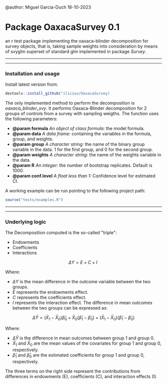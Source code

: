 @author: Miguel Garcia-Duch 18-10-2023

# Package OaxacaSurvey 0.1

an r test package implementing the oaxaca-blinder decomposition for survey objects, that is, taking sample weights into consideration by means of svyglm superset of standard glm implemented in package *Survey*.

--------------------------------------------------
--------------------------------------------------

### Installation and usage

Install latest version from:

```r
devtools::install_github("iliciuv/OaxacaSurvey)
```

The only implemented method to perform the decomposition is *oaxaca_blinder_svy*. It performs Oaxaca-Blinder decomposition for 2 groups of controls from a survey with sampling weigths. The function uses the following parameters:

- **@param formula** *An object of class formula:* the model formula.
- **@param data** *A data frame:* containing the variables in the formula, group, and weights.
- **@param group** *A character string:* the name of the binary group variable in the data. 1 for the first group, and 0 for the second group.
- **@param weights** *A character string:* the name of the weights variable in the data.
- **@param R** *An integer:* the number of bootstrap replicates. Default is 1000.
- **@param conf.level** *A float less than 1:* Confidence level for estimated CI.

A working example can be run pointing to the following project path:

```r
source("tests/examples.R")
```

--------------------------------------------------
--------------------------------------------------

### Underlying logic

The Decomposition computed is the so-called "triple":

- Endowments
- Coefficients
- Interactions

$$ \Delta Y = E + C + I \ $$

Where:

- $\Delta Y$ is the mean difference in the outcome variable between the two groups.
- $E$ represents the endowments effect.
- $C$ represents the coefficients effect.
- $I$ represents the interaction effect.
The difference in mean outcomes between the two groups can be expressed as:

$$ \Delta \bar{Y} = (\bar{X}_1 - \bar{X}_0) \hat{\beta}_0 + \bar{X}_0 (\hat{\beta}_1 - \hat{\beta}_0) + (\bar{X}_1 - \bar{X}_0) (\hat{\beta}_1 - \hat{\beta}_0) $$

Where:

- $\Delta \bar{Y}$ is the difference in mean outcomes between group 1 and group 0.
- $\bar{X}_1$ and $\bar{X}_0$ are the mean values of the covariates for group 1 and group 0, respectively.
- $\hat{\beta}_1$ and $\hat{\beta}_0$ are the estimated coefficients for group 1 and group 0, respectively.

The three terms on the right side represent the contributions from differences in endowments (E), coefficients (C), and interaction effects (I).
